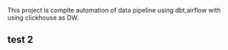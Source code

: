 This project is complte automation of data pipeline using dbt,airflow with using clickhouse as DW.
## test 2